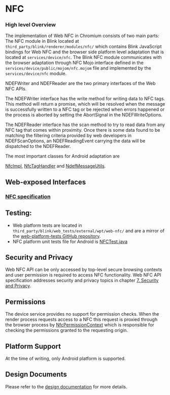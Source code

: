 # NFC

### High level Overview

The implementation of Web NFC in Chromium consists of two main parts:
The NFC module in Blink located at `third_party/blink/renderer/modules/nfc/` which
contains Blink JavaScript bindings for Web NFC and the browser side platform
level adaptation that is located at `services/device/nfc`. The Blink NFC module
communicates with the browser adaptation through NFC Mojo interface defined in
the `services/device/public/mojom/nfc.mojom` file and implemented by the
`services/device/nfc` module.

NDEFWriter and NDEFReader are the two primary interfaces of the Web NFC APIs.

The NDEFWriter interface has the write method for writing data to NFC tags.
This method will return a promise, which will be resolved when the
message is successfully written to a NFC tag or be rejected when errors
happened or the process is aborted by setting the AbortSignal in the
NDEFWriteOptions.

The NDEFReader interface has the scan method to try to read data from any NFC tag
that comes within proximity. Once there is some data found to be matching the
filtering criteria provided by web developers in NDEFScanOptions, an
NDEFReadingEvent carrying the data will be dispatched to the NDEFReader.

The most important classes for Android adaptation are

[NfcImpl](../../../services/device/nfc/android/java/src/org/chromium/device/nfc/NfcImpl.java),
[NfcTagHandler](../../../services/device/nfc/android/java/src/org/chromium/device/nfc/NfcTagHandler.java)
and
[NdefMessageUtils](../../../services/device/nfc/android/java/src/org/chromium/device/nfc/NdefMessageUtils.java).

## Web-exposed Interfaces

### [NFC specification ](https://w3c.github.io/web-nfc/)

## Testing:

* Web platform tests are located in
`third_party/blink/web_tests/external/wpt/web-nfc/` and are a mirror of the
[web-platform-tests GitHub repository](https://github.com/web-platform-tests/wpt).
* NFC platform unit tests file for Android is
[NFCTest.java](../../../services/device/nfc/android/junit/src/org/chromium/device/nfc/NFCTest.java)


## Security and Privacy

Web NFC API can be only accessed by top-level secure browsing contexts and user
permission is required to access NFC functionality. Web NFC API specification
addresses security and privacy topics in chapter [7. Security and Privacy](https://w3c.github.io/web-nfc/#security).


## Permissions

The device service provides no support for permission checks. When the render
process requests access to a NFC this request is proxied through the browser
process by [NfcPermissionContext](../../../chrome/browser/nfc/nfc_permission_context.h)
which is responsible for checking the permissions granted to the requesting origin.


## Platform Support

At the time of writing, only Android platform is supported.


## Design Documents

Please refer to the [design documentation](https://sites.google.com/a/chromium.org/dev/developers/design-documents/web-nfc)
for more details.
